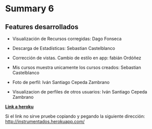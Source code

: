 # Summary 6

## Features desarrollados

* Visualización de Recursos corregidas: Dago Fonseca
* Descarga de Estadísticas: Sebastian Castelblanco

* Corrección de vistas. Cambio de estilo en app: fabián Ordóñez
* Mis cursos muestra unicamente los cursos creados: Sebastian Castelblanco
* Foto de perfil: Iván Santiago Cepeda Zambrano
* Visualizacion de perfiles de otros usuarios: Iván Santiago Cepeda Zambrano

[**Link a heroku**](http://instrumentados.herokuapp.com/)

Si el link no sirve pruebe copiando y pegando la siguiente dirección: http://instrumentados.herokuapp.com/

